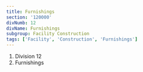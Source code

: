 ```yaml
---
title: Furnishings
section: '120000'
divNumb: 12
divName: Furnishings
subgroup: Facility Construction
tags: ['Facility', 'Construction', 'Furnishings']
---
```


   1. Division 12
   1. Furnishings

